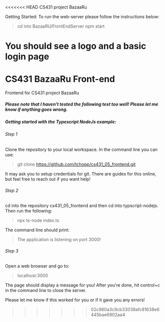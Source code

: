 <<<<<<< HEAD
CS431 project BazaaRu

Getting Started:
To run the web-server please follow the instructions below:

> cd into BazaaRU/FrontEndServer
> npm start

You should see a logo and a basic login page
=======
# CS431 BazaaRu Front-end

Frontend for CS431 project BazaaRu

##### Please note that I haven't tested the following test too well! Please let me know if anything goes wrong. 

##### Getting started with the Typescript NodeJs example:

###### Step 1

Clone the repository to your local workspace. In the command line you can use:
> git clone https://github.com/tchopp/cs431_05_frontend.git

It may ask you to setup credentials for git. There are guides for this online, but feel free to reach out if you want help!

###### Step 2

cd into the repository cs431_05_frontend and then cd into typscript-nodejs. Then run the following:
> npx ts-node index.ts

The command line should print:
> The application is listening on port 3000!

###### Step 3

Open a web browser and go to:
> localhost:3000

The page should display a message for you!
After you're done, hit control+c in the command line to close the server.

Please let me know if this worked for you or if it gave you any errors!
>>>>>>> 02c960a3c9cb33038afc81638e6445bae6902aa4

